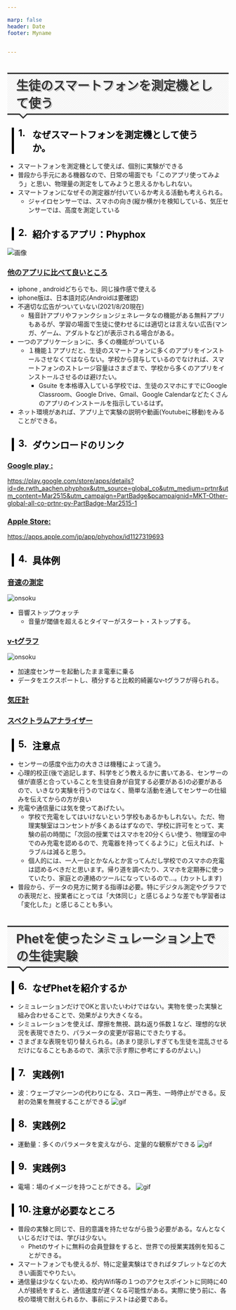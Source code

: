 ```yaml
---

marp: false
header: Date
footer: Myname


---
```


<!-- 
theme: gaia
size: 4:3
paginate: true
style: |
  section {
    background-color: #FFFFFF;
    font-family: 'Yu Gothic UI';
    color: black;
  }
-->

<!-- headingDivider: 2 -->

<!-- _class: lead -->

# 生徒のスマートフォンを測定機として使う

## なぜスマートフォンを測定機として使うか。
* スマートフォンを測定機として使えば、個別に実験ができる
* 普段から手元にある機器なので、日常の場面でも「このアプリ使ってみよう」と思い、物理量の測定をしてみようと思えるかもしれない。
* スマートフォンになぜその測定器が付いているか考える活動も考えられる。
  * ジャイロセンサーでは、スマホの向き(縦か横か)を検知している、気圧センサーでは、高度を測定している

## 紹介するアプリ：Phyphox 
![画像](./figs/phyphox.png)

### 他のアプリに比べて良いところ
 * iphone , androidどちらでも、同じ操作感で使える
 * iphone版は、日本語対応(Androidは要確認)
 * 不適切な広告がついていない(2021/8/20現在)
    * 騒音計アプリやファンクションジェネレータなの機能がある無料アプリもあるが、学習の場面で生徒に使わせるには適切とは言えない広告(マンガ、ゲーム、アダルトなど)が表示される場合がある。
 * 一つのアプリケーションに、多くの機能がついている
    * １機能１アプリだと、生徒のスマートフォンに多くのアプリをインストールさせなくてはならない。学校から貸与しているのでなければ、スマートフォンのストレージ容量はさまざまで、学校から多くのアプリをインストールさせるのは避けたい。
      * Gsuite を本格導入している学校では、生徒のスマホにすでにGoogle Classroom、Google Drive、Gmail、Google Calendarなどたくさんのアプリのインストールを指示しているはず。
* ネット環境があれば、アプリ上で実験の説明や動画(Youtubeに移動)をみることができる。

## ダウンロードのリンク
### Google play : 
https://play.google.com/store/apps/details?id=de.rwth_aachen.phyphox&utm_source=global_co&utm_medium=prtnr&utm_content=Mar2515&utm_campaign=PartBadge&pcampaignid=MKT-Other-global-all-co-prtnr-py-PartBadge-Mar2515-1

### Apple Store:
https://apps.apple.com/jp/app/phyphox/id1127319693


## 具体例
### 音速の測定
![onsoku](./figs/1onsoku.gif)
* 音響ストップウォッチ
    * 音量が閾値を超えるとタイマーがスタート・ストップする。

### v-tグラフ
![onsoku](./figs/2keikyu.svg)
* 加速度センサーを起動したまま電車に乗る
* データをエクスポートし、積分すると比較的綺麗なv-tグラフが得られる。

### 気圧計


### スペクトラムアナライザー


## 注意点
* センサーの感度や出力の大きさは機種によって違う。
* 心理的校正(後で追記します、科学をどう教えるかに書いてある、センサーの値が直感と合っていることを生徒自身が自覚する必要がある)の必要があるので、いきなり実験を行うのではなく、簡単な活動を通してセンサーの仕組みを伝えてからの方が良い
* 充電や通信量には気を使ってあげたい。
    * 学校で充電をしてはいけないという学校もあるかもしれない。ただ、物理実験室はコンセントが多くあるはずなので、学校に許可をとって、実験の前の時間に「次回の授業ではスマホを20分くらい使う、物理室の中でのみ充電を認めるので、充電器を持ってくるように」と伝えれば、トラブルは減ると思う。
    * 個人的には、一人一台とかなんとか言ってんだし学校でのスマホの充電は認めるべきだと思います。帰り道を調べたり、スマホを定期券に使っていたり、家庭との連絡のツールになっているので…。(カットします)
* 普段から、データの見方に関する指導は必要。特にデジタル測定やグラフでの表現だと、授業者にとっては「大体同じ」と感じるような差でも学習者は「変化した」と感じることも多い。



# Phetを使ったシミュレーション上での生徒実験

## なぜPhetを紹介するか
* シミュレーションだけでOKと言いたいわけではない。実物を使った実験と組み合わせることで、効果がより大きくなる。
* シミュレーションを使えば、摩擦を無視、跳ね返り係数１など、理想的な状況を表現できたり、パラメータの変更が容易にできたりする。
* さまざまな表現を切り替えられる。(あまり提示しすぎても生徒を混乱させるだけになることもあるので、演示で示す際に参考にするのがよい。)


## 実践例1
*  波：ウェーブマシーンの代わりになる、スロー再生、一時停止ができる。反射の効果を無視することができる
![gif](./figs/1gen.gif)



## 実践例2
* 運動量：多くのパラメータを変えながら、定量的な観察ができる
![gif](./figs/2mom.gif)

## 実践例3
* 電場：場のイメージを持つことができる。
![gif](./figs/3ele.gif)


## 注意が必要なところ
* 普段の実験と同じで、目的意識を持たせながら扱う必要がある。なんとなくいじるだけでは、学びは少ない。
    * Phetのサイトに無料の会員登録をすると、世界での授業実践例を知ることができる。
* スマートフォンでも使えるが、特に定量実験はできればタブレットなどの大きい画面でやりたい。
* 通信量は少なくないため、校内Wifi等の１つのアクセスポイントに同時に40人が接続をすると、通信速度が遅くなる可能性がある。実際に使う前に、各校の環境で耐えられるか、事前にテストは必要である。



<style type="text/css">

body {

  counter-reset: number 0; /* number のカウンタを 0 にセット */

}

h1 {

  position:relative; 
  padding:5px 20px; 
  font:bold  Arial, Helvetica, sans-serif; 
  color:#333; 
  background:#fff; 
  text-shadow:

    1px 1px 0 #fff,
    2px 2px 0 #999;

  border-top:#333 solid 3px; 
  border-bottom:#333 solid 3px; 

    background-image: -webkit-gradient(linear, left top, right bottom,
      from(			rgba(255, 255, 255, 0.0)), 
      color-stop(0.4, rgba(255, 255, 255, 0.0)), 
      color-stop(0.4, rgba(0, 0, 0, 0.1)), 
      color-stop(0.6, rgba(0, 0, 0, 0.1)), 
      color-stop(0.6, rgba(255, 255, 255, 0.0)),
      to(				rgba(255, 255, 255, 0.0))
      );

  background-image: -webkit-linear-gradient(top -45deg, 

      transparent 40%,
            rgba(0, 0, 0, 0.1) 40%,
            rgba(0, 0, 0, 0.1) 60%,
            transparent 60%
      );

  background-image: -moz-linear-gradient(top -45deg, 

      transparent 40%,
            rgba(0, 0, 0, 0.1) 40%,
            rgba(0, 0, 0, 0.1) 60%,
            transparent 60%
      );

  background-image: -o-linear-gradient(top -45deg, 

      transparent 40%,
            rgba(0, 0, 0, 0.1) 40%,
            rgba(0, 0, 0, 0.1) 60%,
            transparent 60%
      );

  background-image: linear-gradient(to bottom -45deg, 

      transparent 40%,
            rgba(0, 0, 0, 0.1) 40%,
            rgba(0, 0, 0, 0.1) 60%,
            transparent 60%
      );

  background-size:4px 4px; 

}
h1:before{

  content:" "; 
  position:absolute; 
  top:100%; 
  left:24px; 
  width:0; 
  height:0; 
  border-width:12px; 
  border-style:solid; 
  border-color:transparent; 
  border-top-color:#333; 

}
h1:after{

  content:" "; 
  position:absolute; 
  top:100%; 
  left:28px; 
  width:0; 
  height:0; 
  border-width:8px; 
  border-style:solid; 
  border-color:transparent; 
  border-top-color:#f0f0f0; 
  z-index:1; 

}

h2:before {

    counter-increment: number 1 ;

content: counter(number) "."; 

    height: 10px;
    width: 40px;
    left: 10px;
    position: absolute;
    top: 0px;

}

h2 {

    padding-bottom: 0.1em;

    position: relative;
    padding-left: 90px;
    margin-left: 10px;
      padding: 0em 2em;/*上下 左右の余白*/

  color: black; /*文字色*/
  background: transparent; /*背景透明に*/
  border-left: solid 5px black; /*左線*/
}

h3 {

    text-decoration: underline;

}

.kousiki {

    position: relative;
    margin: 2em 0;
    padding: 0.5em 1em;
    border: solid 3px black;
    border-radius: 8px;

}
.kousiki .box-title {

    position: absolute;
    display: inline-block;
    top: -13px;
    left: 10px;
    padding: 0 9px;
    line-height: 1;
    font-size: 19px;
    background: #FFF;
    color: black;
    font-weight: bold;

}
.kousiki p {

    margin: 0; 
    padding: 0;

}

</style>
